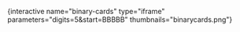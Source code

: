 {interactive name="binary-cards" type="iframe" parameters="digits=5&start=BBBBB" thumbnails="binarycards.png"}
